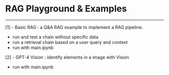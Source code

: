 # RAG Playground & Examples

---
[1] - Basic RAG : a Q&A RAG example to implement a RAG pipeline.
- run and test a chain without specific data
- run a retrieval chain based on a user query and context
- run with main.ipynb

[2] - GPT-4 Vision : identify elements in a image with Vision
- run with main.ipynb